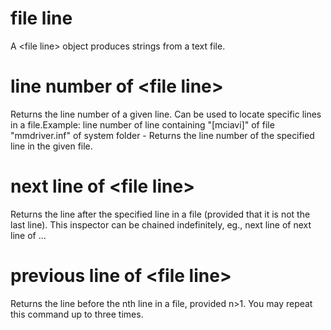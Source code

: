 # file line

A &lt;file line&gt; object produces strings from a text file.

# line number of &lt;file line&gt;

Returns the line number of a given line. Can be used to locate specific lines in a file.Example:  line number of line containing &quot;[mciavi]&quot; of file &quot;mmdriver.inf&quot; of system folder - Returns the line number of the specified line in the given file.

# next line of &lt;file line&gt;

Returns the line after the specified line in a file (provided that it is not the last line). This inspector can be chained indefinitely, eg., next line of next line of ...

# previous line of &lt;file line&gt;

Returns the line before the nth line in a file, provided n&gt;1. You may repeat this command up to three times.
